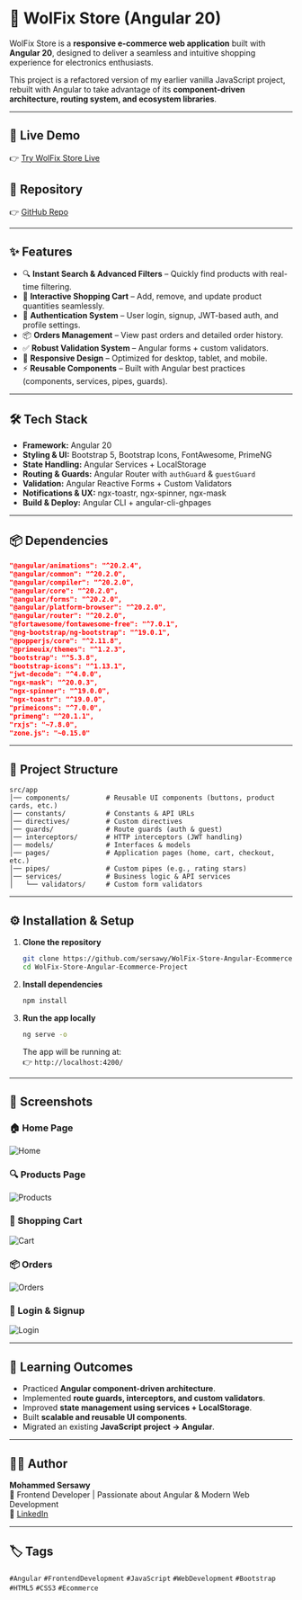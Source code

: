 # 🛒 WolFix Store (Angular 20)

WolFix Store is a **responsive e-commerce web application** built with **Angular 20**, designed to deliver a seamless and intuitive shopping experience for electronics enthusiasts.

This project is a refactored version of my earlier vanilla JavaScript project, rebuilt with Angular to take advantage of its **component-driven architecture, routing system, and ecosystem libraries**.

---

## 🚀 Live Demo

👉 [Try WolFix Store Live](https://wolfixstore-ng.demo.sersawy.com/)

## 📂 Repository

👉 [GitHub Repo](https://github.com/sersawy/WolFix-Store-Angular-Ecommerce-Project)

---

## ✨ Features

- 🔍 **Instant Search & Advanced Filters** – Quickly find products with real-time filtering.
- 🛒 **Interactive Shopping Cart** – Add, remove, and update product quantities seamlessly.
- 🔐 **Authentication System** – User login, signup, JWT-based auth, and profile settings.
- 📦 **Orders Management** – View past orders and detailed order history.
- ✅ **Robust Validation System** – Angular forms + custom validators.
- 📱 **Responsive Design** – Optimized for desktop, tablet, and mobile.
- ⚡ **Reusable Components** – Built with Angular best practices (components, services, pipes, guards).

---

## 🛠️ Tech Stack

- **Framework:** Angular 20
- **Styling & UI:** Bootstrap 5, Bootstrap Icons, FontAwesome, PrimeNG
- **State Handling:** Angular Services + LocalStorage
- **Routing & Guards:** Angular Router with `authGuard` & `guestGuard`
- **Validation:** Angular Reactive Forms + Custom Validators
- **Notifications & UX:** ngx-toastr, ngx-spinner, ngx-mask
- **Build & Deploy:** Angular CLI + angular-cli-ghpages

---

## 📦 Dependencies

```json
"@angular/animations": "^20.2.4",
"@angular/common": "^20.2.0",
"@angular/compiler": "^20.2.0",
"@angular/core": "^20.2.0",
"@angular/forms": "^20.2.0",
"@angular/platform-browser": "^20.2.0",
"@angular/router": "^20.2.0",
"@fortawesome/fontawesome-free": "^7.0.1",
"@ng-bootstrap/ng-bootstrap": "^19.0.1",
"@popperjs/core": "^2.11.8",
"@primeuix/themes": "^1.2.3",
"bootstrap": "^5.3.8",
"bootstrap-icons": "^1.13.1",
"jwt-decode": "^4.0.0",
"ngx-mask": "^20.0.3",
"ngx-spinner": "^19.0.0",
"ngx-toastr": "^19.0.0",
"primeicons": "^7.0.0",
"primeng": "^20.1.1",
"rxjs": "~7.8.0",
"zone.js": "~0.15.0"
```

---

## 📂 Project Structure

```
src/app
│── components/         # Reusable UI components (buttons, product cards, etc.)
│── constants/          # Constants & API URLs
│── directives/         # Custom directives
│── guards/             # Route guards (auth & guest)
│── interceptors/       # HTTP interceptors (JWT handling)
│── models/             # Interfaces & models
│── pages/              # Application pages (home, cart, checkout, etc.)
│── pipes/              # Custom pipes (e.g., rating stars)
│── services/           # Business logic & API services
│   └── validators/     # Custom form validators
```

---

## ⚙️ Installation & Setup

1. **Clone the repository**

   ```bash
   git clone https://github.com/sersawy/WolFix-Store-Angular-Ecommerce-Project.git
   cd WolFix-Store-Angular-Ecommerce-Project
   ```

2. **Install dependencies**

   ```bash
   npm install
   ```

3. **Run the app locally**

   ```bash
   ng serve -o
   ```

   The app will be running at:  
   👉 `http://localhost:4200/`

---

## 📸 Screenshots

### 🏠 Home Page

![Home](./screenshots/home.png)

### 🔍 Products Page

![Products](./screenshots/products.png)

### 🛒 Shopping Cart

![Cart](./screenshots/cart.png)

### 📦 Orders

![Orders](./screenshots/orders.png)

### 🔐 Login & Signup

![Login](./screenshots/login.png)

---

## 🎯 Learning Outcomes

- Practiced **Angular component-driven architecture**.
- Implemented **route guards, interceptors, and custom validators**.
- Improved **state management using services + LocalStorage**.
- Built **scalable and reusable UI components**.
- Migrated an existing **JavaScript project → Angular**.

---

## 👨‍💻 Author

**Mohammed Sersawy**  
📌 Frontend Developer | Passionate about Angular & Modern Web Development  
🔗 [LinkedIn](https://www.linkedin.com/in/msersawy/)

---

## 🏷️ Tags

`#Angular` `#FrontendDevelopment` `#JavaScript` `#WebDevelopment` `#Bootstrap` `#HTML5` `#CSS3` `#Ecommerce`
